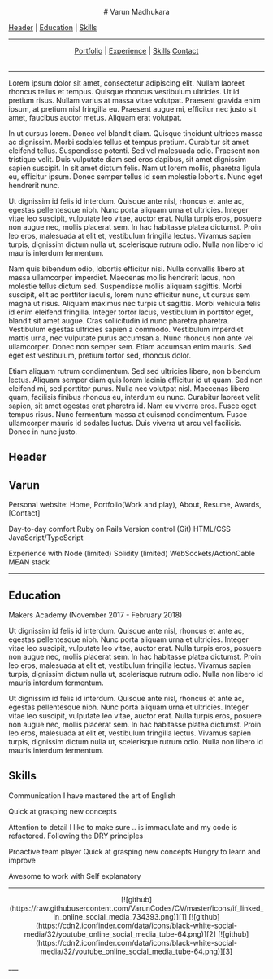 <p align="center"> # Varun Madhukara </p>

[Header](#header) | [Education](#education) | [Skills](#skills)
___

<p align="center">
  <a href="#portfolio">Portfolio</a> |
  <a href="#education">Experience</a> |
  <a href="#skills">Skills</a>
  <a href="#contact">Contact</a>
  <br><br>
</p>

___

Lorem ipsum dolor sit amet, consectetur adipiscing elit. Nullam laoreet rhoncus tellus et tempus. Quisque rhoncus vestibulum ultricies. Ut id pretium risus. Nullam varius at massa vitae volutpat. Praesent gravida enim ipsum, at pretium nisl fringilla eu. Praesent augue mi, efficitur nec justo sit amet, faucibus auctor metus. Aliquam erat volutpat.

In ut cursus lorem. Donec vel blandit diam. Quisque tincidunt ultrices massa ac dignissim. Morbi sodales tellus et tempus pretium. Curabitur sit amet eleifend tellus. Suspendisse potenti. Sed vel malesuada odio. Praesent non tristique velit. Duis vulputate diam sed eros dapibus, sit amet dignissim sapien suscipit. In sit amet dictum felis. Nam ut lorem mollis, pharetra ligula eu, efficitur ipsum. Donec semper tellus id sem molestie lobortis. Nunc eget hendrerit nunc.

Ut dignissim id felis id interdum. Quisque ante nisl, rhoncus et ante ac, egestas pellentesque nibh. Nunc porta aliquam urna et ultricies. Integer vitae leo suscipit, vulputate leo vitae, auctor erat. Nulla turpis eros, posuere non augue nec, mollis placerat sem. In hac habitasse platea dictumst. Proin leo eros, malesuada at elit et, vestibulum fringilla lectus. Vivamus sapien turpis, dignissim dictum nulla ut, scelerisque rutrum odio. Nulla non libero id mauris interdum fermentum.

Nam quis bibendum odio, lobortis efficitur nisi. Nulla convallis libero at massa ullamcorper imperdiet. Maecenas mollis hendrerit lacus, non molestie tellus dictum sed. Suspendisse mollis aliquam sagittis. Morbi suscipit, elit ac porttitor iaculis, lorem nunc efficitur nunc, ut cursus sem magna ut risus. Aliquam maximus nec turpis ut sagittis. Morbi vehicula felis id enim eleifend fringilla. Integer tortor lacus, vestibulum in porttitor eget, blandit sit amet augue. Cras sollicitudin id nunc pharetra pharetra. Vestibulum egestas ultricies sapien a commodo. Vestibulum imperdiet mattis urna, nec vulputate purus accumsan a. Nunc rhoncus non ante vel ullamcorper. Donec non semper sem. Etiam accumsan enim mauris. Sed eget est vestibulum, pretium tortor sed, rhoncus dolor.

Etiam aliquam rutrum condimentum. Sed sed ultricies libero, non bibendum lectus. Aliquam semper diam quis lorem lacinia efficitur id ut quam. Sed non eleifend mi, sed porttitor purus. Nulla nec volutpat nisl. Maecenas libero quam, facilisis finibus rhoncus eu, interdum eu nunc. Curabitur laoreet velit sapien, sit amet egestas erat pharetra id. Nam eu viverra eros. Fusce eget tempus risus. Nunc fermentum massa at euismod condimentum. Fusce ullamcorper mauris id sodales luctus. Duis viverra ut arcu vel facilisis. Donec in nunc justo.

## Header

Varun
---


Personal website:
Home, Portfolio(Work and play), About, Resume, Awards, [Contact]

Day-to-day comfort
  Ruby on Rails
  Version control (Git)
  HTML/CSS
  JavaScript/TypeScript

Experience with
  Node (limited)
  Solidity (limited)
  WebSockets/ActionCable
  MEAN stack

___

## Education

Makers Academy (November 2017 - February 2018)

Ut dignissim id felis id interdum. Quisque ante nisl, rhoncus et ante ac, egestas pellentesque nibh. Nunc porta aliquam urna et ultricies. Integer vitae leo suscipit, vulputate leo vitae, auctor erat. Nulla turpis eros, posuere non augue nec, mollis placerat sem. In hac habitasse platea dictumst. Proin leo eros, malesuada at elit et, vestibulum fringilla lectus. Vivamus sapien turpis, dignissim dictum nulla ut, scelerisque rutrum odio. Nulla non libero id mauris interdum fermentum.

Ut dignissim id felis id interdum. Quisque ante nisl, rhoncus et ante ac, egestas pellentesque nibh. Nunc porta aliquam urna et ultricies. Integer vitae leo suscipit, vulputate leo vitae, auctor erat. Nulla turpis eros, posuere non augue nec, mollis placerat sem. In hac habitasse platea dictumst. Proin leo eros, malesuada at elit et, vestibulum fringilla lectus. Vivamus sapien turpis, dignissim dictum nulla ut, scelerisque rutrum odio. Nulla non libero id mauris interdum fermentum.

## Skills

Communication
  I have mastered the art of English

Quick at grasping new concepts

Attention to detail
  I like to make sure .. is immaculate and my code is refactored.
  Following the DRY principles

Proactive team player
Quick at grasping new concepts
Hungry to learn and improve

Awesome to work with
  Self explanatory

___
<p align="center">
[![github](https://raw.githubusercontent.com/VarunCodes/CV/master/icons/if_linked_in_online_social_media_734393.png)][1]
[![github](https://cdn2.iconfinder.com/data/icons/black-white-social-media/32/youtube_online_social_media_tube-64.png)][2]
[![github](https://cdn2.iconfinder.com/data/icons/black-white-social-media/32/youtube_online_social_media_tube-64.png)][3]
</p>
___


[1]: http://www.linkedin.com
[2]: http://www.youtube.com
[3]: http://www.youtube.com
